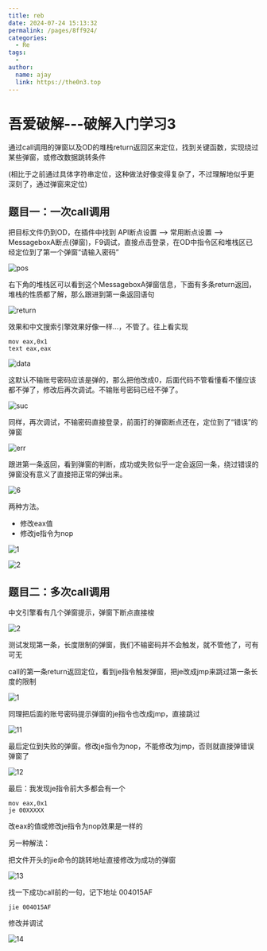 ```yaml
---
title: reb
date: 2024-07-24 15:13:32
permalink: /pages/8ff924/
categories:
  - Re
tags:
  - 
author: 
  name: ajay
  link: https://the0n3.top
---
```

# 吾爱破解---破解入门学习3

通过call调用的弹窗以及OD的堆栈return返回区来定位，找到关键函数，实现绕过某些弹窗，或修改数据跳转条件

(相比于之前通过具体字符串定位，这种做法好像变得复杂了，不过理解地似乎更深刻了，通过弹窗来定位)

## 题目一：一次call调用

把目标文件仍到OD，在插件中找到   API断点设置 --> 常用断点设置 --> MessageboxA断点(弹窗)，F9调试，直接点击登录，在OD中指令区和堆栈区已经定位到了第一个弹窗“请输入密码”

![pos](https://the0n3.top/medias/reb/1.png)

右下角的堆栈区可以看到这个MessageboxA弹窗信息，下面有多条return返回，堆栈的性质都了解，那么跟进到第一条返回语句

![return](https://the0n3.top/medias/reb/2.png)

效果和中文搜索引擎效果好像一样...，不管了。往上看实现

```
mov eax,0x1
text eax,eax
```

![data](https://the0n3.top/medias/reb/3.png)

这默认不输账号密码应该是弹的，那么把他改成0，后面代码不管看懂看不懂应该都不弹了，修改后再次调试。不输账号密码已经不弹了。

![suc](https://the0n3.top/medias/reb/4.png)

同样，再次调试，不输密码直接登录，前面打的弹窗断点还在，定位到了“错误”的弹窗

![err](https://the0n3.top/medias/reb/5.png)

跟进第一条返回，看到弹窗的判断，成功或失败似乎一定会返回一条，绕过错误的弹窗没有意义了直接把正常的弹出来。

![6](https://the0n3.top/medias/reb/6.png)

两种方法。

- 修改eax值
- 修改je指令为nop

![1](https://the0n3.top/medias/reb/7.png)

![2](https://the0n3.top/medias/reb/8.png)

## 题目二：多次call调用

中文引擎看有几个弹窗提示，弹窗下断点直接梭

![2](https://the0n3.top/medias/reb/10.png)

测试发现第一条，长度限制的弹窗，我们不输密码并不会触发，就不管他了，可有可无

call的第一条return返回定位，看到je指令触发弹窗，把je改成jmp来跳过第一条长度的限制

![1](https://the0n3.top/medias/reb/9.png)

同理把后面的账号密码提示弹窗的je指令也改成jmp，直接跳过

![11](https://the0n3.top/medias/reb/11.png)

最后定位到失败的弹窗。修改je指令为nop，不能修改为jmp，否则就直接弹错误弹窗了

![12](https://the0n3.top/medias/reb/12.png)

最后：我发现je指令前大多都会有一个
```
mov eax,0x1
je 00XXXXX
```
改eax的值或修改je指令为nop效果是一样的

另一种解法：

把文件开头的jie命令的跳转地址直接修改为成功的弹窗

![13](https://the0n3.top/medias/reb/13.png)

找一下成功call前的一句，记下地址 004015AF

```
jie 004015AF
```

修改并调试


![14](https://the0n3.top/medias/reb/14.png)